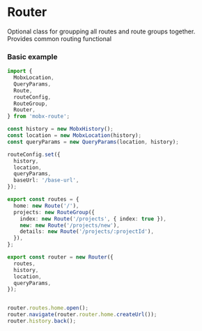 # Router

Optional class for groupping all routes and route groups together.   
Provides common routing functional

### Basic example

```ts
import {
  MobxLocation,
  QueryParams,
  Route,
  routeConfig,
  RouteGroup,
  Router,
} from 'mobx-route';

const history = new MobxHistory();
const location = new MobxLocation(history);
const queryParams = new QueryParams(location, history);

routeConfig.set({
  history,
  location,
  queryParams,
  baseUrl: '/base-url',
});

export const routes = {
  home: new Route('/'),
  projects: new RouteGroup({
    index: new Route('/projects', { index: true }),
    new: new Route('/projects/new'),
    details: new Route('/projects/:projectId'),
  }),
};

export const router = new Router({
  routes,
  history,
  location,
  queryParams,
});


router.routes.home.open();
router.navigate(router.router.home.createUrl());
router.history.back();
```
